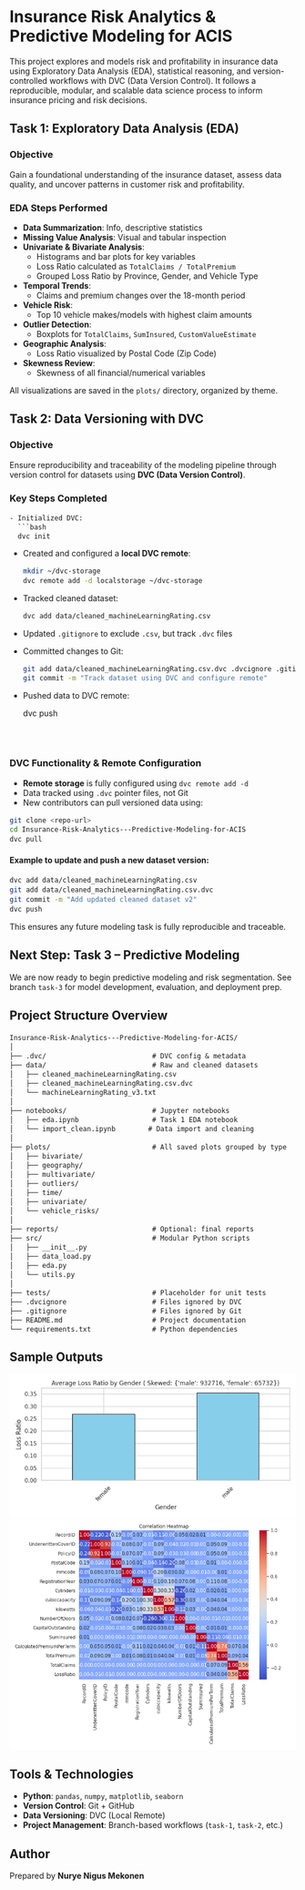 # Insurance Risk Analytics & Predictive Modeling for ACIS

This project explores and models risk and profitability in insurance data using Exploratory Data Analysis (EDA), statistical reasoning, and version-controlled workflows with DVC (Data Version Control). It follows a reproducible, modular, and scalable data science process to inform insurance pricing and risk decisions.


## Task 1: Exploratory Data Analysis (EDA)

### Objective
Gain a foundational understanding of the insurance dataset, assess data quality, and uncover patterns in customer risk and profitability.

### EDA Steps Performed
- **Data Summarization**: Info, descriptive statistics
- **Missing Value Analysis**: Visual and tabular inspection
- **Univariate & Bivariate Analysis**:
  - Histograms and bar plots for key variables
  - Loss Ratio calculated as `TotalClaims / TotalPremium`
  - Grouped Loss Ratio by Province, Gender, and Vehicle Type
- **Temporal Trends**:
  - Claims and premium changes over the 18-month period
- **Vehicle Risk**:
  - Top 10 vehicle makes/models with highest claim amounts
- **Outlier Detection**:
  - Boxplots for `TotalClaims`, `SumInsured`, `CustomValueEstimate`
- **Geographic Analysis**:
  - Loss Ratio visualized by Postal Code (Zip Code)
- **Skewness Review**:
  - Skewness of all financial/numerical variables

 All visualizations are saved in the `plots/` directory, organized by theme.


##  Task 2: Data Versioning with DVC

###  Objective
Ensure reproducibility and traceability of the modeling pipeline through version control for datasets using **DVC (Data Version Control)**.

###  Key Steps Completed

````
- Initialized DVC:
  ```bash
  dvc init
````

* Created and configured a **local DVC remote**:

  ```bash
  mkdir ~/dvc-storage
  dvc remote add -d localstorage ~/dvc-storage
  ```
* Tracked cleaned dataset:

  ```bash
  dvc add data/cleaned_machineLearningRating.csv
  ```
* Updated `.gitignore` to exclude `.csv`, but track `.dvc` files
* Committed changes to Git:

  ```bash
  git add data/cleaned_machineLearningRating.csv.dvc .dvcignore .gitignore .dvc/config
  git commit -m "Track dataset using DVC and configure remote"
  ```
* Pushed data to DVC remote:


  dvc push
  ````



###  DVC Functionality & Remote Configuration 


*  **Remote storage** is fully configured using `dvc remote add -d`
*  Data tracked using `.dvc` pointer files, not Git
*  New contributors can pull versioned data using:

  ```bash
  git clone <repo-url>
  cd Insurance-Risk-Analytics---Predictive-Modeling-for-ACIS
  dvc pull
  ```

#### Example to update and push a new dataset version:

```bash
dvc add data/cleaned_machineLearningRating.csv
git add data/cleaned_machineLearningRating.csv.dvc
git commit -m "Add updated cleaned dataset v2"
dvc push
```

 This ensures any future modeling task is fully reproducible and traceable.



## Next Step: Task 3 – Predictive Modeling

We are now ready to begin predictive modeling and risk segmentation. See branch `task-3` for model development, evaluation, and deployment prep.

## Project Structure Overview

```
Insurance-Risk-Analytics---Predictive-Modeling-for-ACIS/
│
├── .dvc/                          # DVC config & metadata
├── data/                          # Raw and cleaned datasets
│   ├── cleaned_machineLearningRating.csv
│   ├── cleaned_machineLearningRating.csv.dvc
│   └── machineLearningRating_v3.txt
│
├── notebooks/                     # Jupyter notebooks
│   ├── eda.ipynb                  # Task 1 EDA notebook
│   └── import_clean.ipynb        # Data import and cleaning
│
├── plots/                         # All saved plots grouped by type
│   ├── bivariate/
│   ├── geography/
│   ├── multivariate/
│   ├── outliers/
│   ├── time/
│   ├── univariate/
│   └── vehicle_risks/
│
├── reports/                       # Optional: final reports
├── src/                           # Modular Python scripts
│   ├── __init__.py
│   ├── data_load.py
│   ├── eda.py
│   └── utils.py
│
├── tests/                         # Placeholder for unit tests
├── .dvcignore                     # Files ignored by DVC
├── .gitignore                     # Files ignored by Git
├── README.md                      # Project documentation
└── requirements.txt               # Python dependencies

````
## Sample Outputs

![Loss Ratio by Gender](notebooks/plots/bivariate/loss_ratio_by_Gender.png)
![Correlation Heatmap](notebooks/plots/multivariate/correlation_heatmap.png)



## Tools & Technologies

* **Python**: `pandas`, `numpy`, `matplotlib`, `seaborn`
* **Version Control**: Git + GitHub
* **Data Versioning**: DVC (Local Remote)
* **Project Management**: Branch-based workflows (`task-1`, `task-2`, etc.)



## Author

Prepared by **Nurye Nigus Mekonen**



